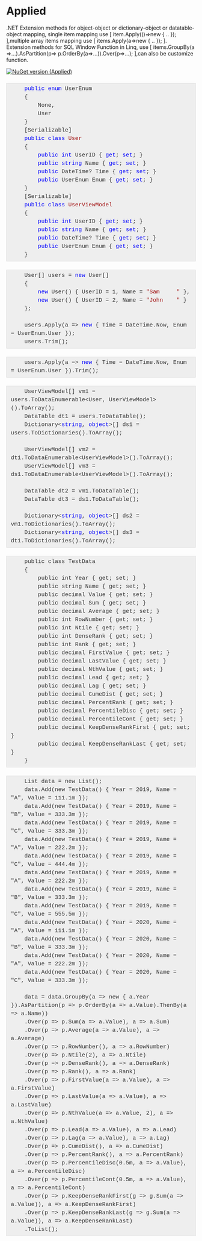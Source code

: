 # Applied
.NET Extension methods for object-object or dictionary-object or datatable-object mapping, single item mapping use [ item.Apply(()=>new { .. }); ],multiple array items mapping use [ items.Apply(a=>new { .. }); ]. 
<br/>Extension methods for SQL Window Function in Linq, use [ items.GroupBy(a =>...).AsPartition(p=> p.OrderBy(a=>...)).Over(p=>...); ],can also be customize function.

[![NuGet version (Applied)](https://img.shields.io/nuget/v/Applied)](https://www.nuget.org/packages/Applied/)

<pre style="background-color: #eeeeee; border: 1px solid rgb(221, 221, 221); box-sizing: border-box; color: #333333; font-family: &quot;Source Code Pro&quot;, Consolas, Courier, monospace; font-size: 15px; line-height: 22px; margin-bottom: 22px; margin-top: 22px; max-width: 100%; overflow: auto; padding: 4.5px 11px;"><code class="language-cs hljs" style="background-attachment: initial; background-clip: initial; background-image: initial; background-origin: initial; background-position: initial; background-repeat: initial; background-size: initial; border-radius: 0px; border: none; display: block; font-family: &quot;Source Code Pro&quot;, Consolas, Courier, monospace; font-size: 1em; line-height: inherit; margin: 0px; overflow-x: auto; padding: 0px; text-size-adjust: none;">    <span class="hljs-keyword" style="color: blue;">public</span> <span class="hljs-keyword" style="color: blue;">enum</span> UserEnum
    {
        None,
        User
    }
    [Serializable]
    <span class="hljs-keyword" style="color: blue;">public</span> <span class="hljs-keyword" style="color: blue;">class</span> <span class="hljs-title" style="color: #a31515;">User</span>
    {
        <span class="hljs-keyword" style="color: blue;">public</span> <span class="hljs-keyword" style="color: blue;">int</span> UserID { <span class="hljs-keyword" style="color: blue;">get</span>; <span class="hljs-keyword" style="color: blue;">set</span>; }
        <span class="hljs-keyword" style="color: blue;">public</span> <span class="hljs-keyword" style="color: blue;">string</span> Name { <span class="hljs-keyword" style="color: blue;">get</span>; <span class="hljs-keyword" style="color: blue;">set</span>; }
        <span class="hljs-keyword" style="color: blue;">public</span> DateTime? Time { <span class="hljs-keyword" style="color: blue;">get</span>; <span class="hljs-keyword" style="color: blue;">set</span>; }
        <span class="hljs-keyword" style="color: blue;">public</span> UserEnum Enum { <span class="hljs-keyword" style="color: blue;">get</span>; <span class="hljs-keyword" style="color: blue;">set</span>; }
    }
    [Serializable]
    <span class="hljs-keyword" style="color: blue;">public</span> <span class="hljs-keyword" style="color: blue;">class</span> <span class="hljs-title" style="color: #a31515;">UserViewModel</span>
    {
        <span class="hljs-keyword" style="color: blue;">public</span> <span class="hljs-keyword" style="color: blue;">int</span> UserID { <span class="hljs-keyword" style="color: blue;">get</span>; <span class="hljs-keyword" style="color: blue;">set</span>; }
        <span class="hljs-keyword" style="color: blue;">public</span> <span class="hljs-keyword" style="color: blue;">string</span> Name { <span class="hljs-keyword" style="color: blue;">get</span>; <span class="hljs-keyword" style="color: blue;">set</span>; }
        <span class="hljs-keyword" style="color: blue;">public</span> DateTime? Time { <span class="hljs-keyword" style="color: blue;">get</span>; <span class="hljs-keyword" style="color: blue;">set</span>; }
        <span class="hljs-keyword" style="color: blue;">public</span> UserEnum Enum { <span class="hljs-keyword" style="color: blue;">get</span>; <span class="hljs-keyword" style="color: blue;">set</span>; }
    }</code></pre>
    
    
    
<pre style="background-color: #eeeeee; border: 1px solid rgb(221, 221, 221); box-sizing: border-box; color: #333333; font-family: &quot;Source Code Pro&quot;, Consolas, Courier, monospace; font-size: 15px; line-height: 22px; margin-bottom: 22px; margin-top: 22px; max-width: 100%; overflow: auto; padding: 4.5px 11px;"><code class="language-cs hljs" style="background-attachment: initial; background-clip: initial; background-image: initial; background-origin: initial; background-position: initial; background-repeat: initial; background-size: initial; border-radius: 0px; border: none; display: block; font-family: &quot;Source Code Pro&quot;, Consolas, Courier, monospace; font-size: 1em; line-height: inherit; margin: 0px; overflow-x: auto; padding: 0px; text-size-adjust: none;">    User[] users = <span class="hljs-keyword" style="color: blue;">new</span> User[]
    {
        <span class="hljs-keyword" style="color: blue;">new</span> User() { UserID = <span class="hljs-number">1</span>, Name = <span class="hljs-string" style="color: #a31515;">"Sam     "</span> },
        <span class="hljs-keyword" style="color: blue;">new</span> User() { UserID = <span class="hljs-number">2</span>, Name = <span class="hljs-string" style="color: #a31515;">"John    "</span> }
    };

    users.Apply(a =&gt; <span class="hljs-keyword" style="color: blue;">new</span> { Time = DateTime.Now, Enum = UserEnum.User });
    users.Trim();</code></pre>

<pre style="background-color: #eeeeee; border: 1px solid rgb(221, 221, 221); box-sizing: border-box; color: #333333; font-family: &quot;Source Code Pro&quot;, Consolas, Courier, monospace; font-size: 15px; line-height: 22px; margin-bottom: 22px; margin-top: 22px; max-width: 100%; overflow: auto; padding: 4.5px 11px;"><code class="language-cs hljs" style="background-attachment: initial; background-clip: initial; background-image: initial; background-origin: initial; background-position: initial; background-repeat: initial; background-size: initial; border-radius: 0px; border: none; display: block; font-family: &quot;Source Code Pro&quot;, Consolas, Courier, monospace; font-size: 1em; line-height: inherit; margin: 0px; overflow-x: auto; padding: 0px; text-size-adjust: none;">    users.Apply(a =&gt; <span class="hljs-keyword" style="color: blue;">new</span> { Time = DateTime.Now, Enum = UserEnum.User }).Trim();</code></pre>

<pre style="background-color: #eeeeee; border: 1px solid rgb(221, 221, 221); box-sizing: border-box; color: #333333; font-family: &quot;Source Code Pro&quot;, Consolas, Courier, monospace; font-size: 15px; line-height: 22px; margin-bottom: 22px; margin-top: 22px; max-width: 100%; overflow: auto; padding: 4.5px 11px;"><code class="language-cs hljs" style="background-attachment: initial; background-clip: initial; background-image: initial; background-origin: initial; background-position: initial; background-repeat: initial; background-size: initial; border-radius: 0px; border: none; display: block; font-family: &quot;Source Code Pro&quot;, Consolas, Courier, monospace; font-size: 1em; line-height: inherit; margin: 0px; overflow-x: auto; padding: 0px; text-size-adjust: none;">    UserViewModel[] vm1 = users.ToDataEnumerable&lt;User, UserViewModel&gt;().ToArray();
    DataTable dt1 = users.ToDataTable();
    Dictionary&lt;<span class="hljs-keyword" style="color: blue;">string</span>, <span class="hljs-keyword" style="color: blue;">object</span>&gt;[] ds1 = users.ToDictionaries().ToArray();

    UserViewModel[] vm2 = dt1.ToDataEnumerable&lt;UserViewModel&gt;().ToArray();
    UserViewModel[] vm3 = ds1.ToDataEnumerable&lt;UserViewModel&gt;().ToArray();

    DataTable dt2 = vm1.ToDataTable();
    DataTable dt3 = ds1.ToDataTable();

    Dictionary&lt;<span class="hljs-keyword" style="color: blue;">string</span>, <span class="hljs-keyword" style="color: blue;">object</span>&gt;[] ds2 = vm1.ToDictionaries().ToArray();
    Dictionary&lt;<span class="hljs-keyword" style="color: blue;">string</span>, <span class="hljs-keyword" style="color: blue;">object</span>&gt;[] ds3 = dt1.ToDictionaries().ToArray();</code></pre>
    

<pre style="background-color: #eeeeee; border: 1px solid rgb(221, 221, 221); box-sizing: border-box; color: #333333; font-family: &quot;Source Code Pro&quot;, Consolas, Courier, monospace; font-size: 15px; line-height: 22px; margin-bottom: 22px; margin-top: 22px; max-width: 100%; overflow: auto; padding: 4.5px 11px;"><code class="language-cs hljs" style="background-attachment: initial; background-clip: initial; background-image: initial; background-origin: initial; background-position: initial; background-repeat: initial; background-size: initial; border-radius: 0px; border: none; display: block; font-family: &quot;Source Code Pro&quot;, Consolas, Courier, monospace; font-size: 1em; line-height: inherit; margin: 0px; overflow-x: auto; padding: 0px; text-size-adjust: none;">    public class TestData
    {
        public int Year { get; set; }
        public string Name { get; set; }
        public decimal Value { get; set; }
        public decimal Sum { get; set; }
        public decimal Average { get; set; }
        public int RowNumber { get; set; }
        public int Ntile { get; set; }
        public int DenseRank { get; set; }
        public int Rank { get; set; }
        public decimal FirstValue { get; set; }
        public decimal LastValue { get; set; }
        public decimal NthValue { get; set; }
        public decimal Lead { get; set; }
        public decimal Lag { get; set; }
        public decimal CumeDist { get; set; }
        public decimal PercentRank { get; set; }
        public decimal PercentileDisc { get; set; }
        public decimal PercentileCont { get; set; }
        public decimal KeepDenseRankFirst { get; set; }
        public decimal KeepDenseRankLast { get; set; }
    }</code></pre>
    
<pre style="background-color: #eeeeee; border: 1px solid rgb(221, 221, 221); box-sizing: border-box; color: #333333; font-family: &quot;Source Code Pro&quot;, Consolas, Courier, monospace; font-size: 15px; line-height: 22px; margin-bottom: 22px; margin-top: 22px; max-width: 100%; overflow: auto; padding: 4.5px 11px;"><code class="language-cs hljs" style="background-attachment: initial; background-clip: initial; background-image: initial; background-origin: initial; background-position: initial; background-repeat: initial; background-size: initial; border-radius: 0px; border: none; display: block; font-family: &quot;Source Code Pro&quot;, Consolas, Courier, monospace; font-size: 1em; line-height: inherit; margin: 0px; overflow-x: auto; padding: 0px; text-size-adjust: none;">    List<TestData> data = new List<TestData>();
    data.Add(new TestData() { Year = 2019, Name = "A", Value = 111.1m });
    data.Add(new TestData() { Year = 2019, Name = "B", Value = 333.3m });
    data.Add(new TestData() { Year = 2019, Name = "C", Value = 333.3m });
    data.Add(new TestData() { Year = 2019, Name = "A", Value = 222.2m });
    data.Add(new TestData() { Year = 2019, Name = "C", Value = 444.4m });
    data.Add(new TestData() { Year = 2019, Name = "A", Value = 222.2m });
    data.Add(new TestData() { Year = 2019, Name = "B", Value = 333.3m });
    data.Add(new TestData() { Year = 2019, Name = "C", Value = 555.5m });
    data.Add(new TestData() { Year = 2020, Name = "A", Value = 111.1m });
    data.Add(new TestData() { Year = 2020, Name = "B", Value = 333.3m });
    data.Add(new TestData() { Year = 2020, Name = "A", Value = 222.2m });
    data.Add(new TestData() { Year = 2020, Name = "C", Value = 333.3m });

    data = data.GroupBy(a => new { a.Year }).AsPartition(p => p.OrderBy(a => a.Value).ThenBy(a => a.Name))
    .Over(p => p.Sum(a => a.Value), a => a.Sum)
    .Over(p => p.Average(a => a.Value), a => a.Average)
    .Over(p => p.RowNumber(), a => a.RowNumber)
    .Over(p => p.Ntile(2), a => a.Ntile)
    .Over(p => p.DenseRank(), a => a.DenseRank)
    .Over(p => p.Rank(), a => a.Rank)
    .Over(p => p.FirstValue(a => a.Value), a => a.FirstValue)
    .Over(p => p.LastValue(a => a.Value), a => a.LastValue)
    .Over(p => p.NthValue(a => a.Value, 2), a => a.NthValue)
    .Over(p => p.Lead(a => a.Value), a => a.Lead)
    .Over(p => p.Lag(a => a.Value), a => a.Lag)
    .Over(p => p.CumeDist(), a => a.CumeDist)
    .Over(p => p.PercentRank(), a => a.PercentRank)
    .Over(p => p.PercentileDisc(0.5m, a => a.Value), a => a.PercentileDisc)
    .Over(p => p.PercentileCont(0.5m, a => a.Value), a => a.PercentileCont)
    .Over(p => p.KeepDenseRankFirst(g => g.Sum(a => a.Value)), a => a.KeepDenseRankFirst)
    .Over(p => p.KeepDenseRankLast(g => g.Sum(a => a.Value)), a => a.KeepDenseRankLast)
    .ToList();</code></pre>
    

    
